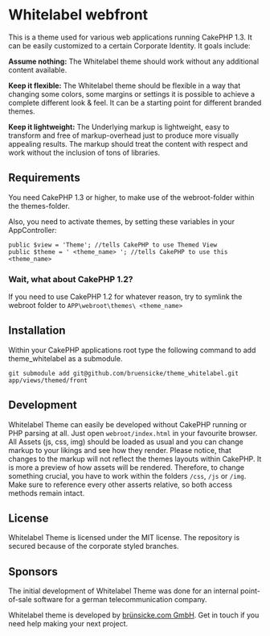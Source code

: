 # Whitelabel webfront

This is a theme used for various web applications running CakePHP 1.3.
It can be easily customized to a certain Corporate Identity. It goals include:

**Assume nothing:** The Whitelabel theme should work without any additional content available.

**Keep it flexible:** The Whitelabel theme should be flexible in a way that changing some colors, some margins or settings it is possible to achieve a complete different look & feel. It can be a starting point for different branded themes.

**Keep it lightweight:** The Underlying markup is lightweight, easy to transform and free of markup-overhead just to produce more visually appealing results. The markup should treat the content with respect and work without the inclusion of tons of libraries.

## Requirements

You need CakePHP 1.3 or higher, to make use of the webroot-folder within the themes-folder.

Also, you need to activate themes, by setting these variables in your AppController:

	public $view = 'Theme'; //tells CakePHP to use Themed View
	public $theme = ' <theme_name> '; //tells CakePHP to use this <theme_name>

### Wait, what about CakePHP 1.2?

If you need to use CakePHP 1.2 for whatever reason, try to symlink the webroot folder to `APP\webroot\themes\ <theme_name> `

## Installation

Within your CakePHP applications root type the following command to add theme_whitelabel as a submodule.

	git submodule add git@github.com/bruensicke/theme_whitelabel.git app/views/themed/front

## Development

Whitelabel Theme can easily be developed without CakePHP running or PHP parsing at all. Just open `webroot/index.html` in your favourite browser.
All Assets (js, css, img) should be loaded as usual and you can change markup to your likings and see how they render. Please notice, that changes to the markup will not reflect the themes layouts within CakePHP. It is more a preview of how assets will be rendered.
Therefore, to change something crucial, you have to work within the folders `/css`, `/js` or `/img`. Make sure to reference every other asserts relative, so both access methods remain intact.

## License

Whitelabel Theme is licensed under the MIT license.
The repository is secured because of the corporate styled branches.

## Sponsors

The initial development of Whitelabel Theme was done for an internal point-of-sale software for a german telecommunication company.

Whitelabel theme is developed by [brünsicke.com GmbH](http://bruensicke.com/). Get in touch if you need help making your next project.
